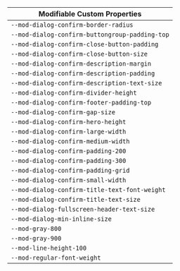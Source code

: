 | Modifiable Custom Properties                   |
| ---------------------------------------------- |
| `--mod-dialog-confirm-border-radius`           |
| `--mod-dialog-confirm-buttongroup-padding-top` |
| `--mod-dialog-confirm-close-button-padding`    |
| `--mod-dialog-confirm-close-button-size`       |
| `--mod-dialog-confirm-description-margin`      |
| `--mod-dialog-confirm-description-padding`     |
| `--mod-dialog-confirm-description-text-size`   |
| `--mod-dialog-confirm-divider-height`          |
| `--mod-dialog-confirm-footer-padding-top`      |
| `--mod-dialog-confirm-gap-size`                |
| `--mod-dialog-confirm-hero-height`             |
| `--mod-dialog-confirm-large-width`             |
| `--mod-dialog-confirm-medium-width`            |
| `--mod-dialog-confirm-padding-200`             |
| `--mod-dialog-confirm-padding-300`             |
| `--mod-dialog-confirm-padding-grid`             |
| `--mod-dialog-confirm-small-width`             |
| `--mod-dialog-confirm-title-text-font-weight`  |
| `--mod-dialog-confirm-title-text-size`         |
| `--mod-dialog-fullscreen-header-text-size`     |
| `--mod-dialog-min-inline-size`                 |
| `--mod-gray-800`                               |
| `--mod-gray-900`                               |
| `--mod-line-height-100`                        |
| `--mod-regular-font-weight`                    |
